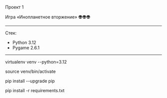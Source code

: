 Проект 1

Игра «Инопланетное вторжение» 👽👽👽
_______________________________
Стек:
- Python 3.12
- Pygame 2.6.1

________________________________
virtualenv venv --python=3.12

source venv/bin/activate

pip install --upgrade pip

pip install -r requirements.txt
